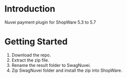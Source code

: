 # Introduction 
Nuvei payment plugin for ShopWare 5.3 to 5.7 

# Getting Started
1.	Download the repo.
2.	Extract the zip file.
3.	Rename the result folder to SwagNuvei.
4.	Zip SwagNuvei folder and install the zip into ShopWare. 